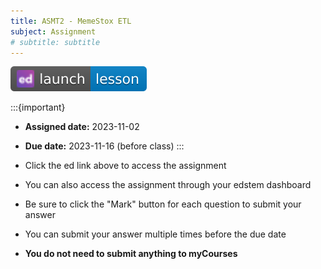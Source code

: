 ```yaml
---
title: ASMT2 - MemeStox ETL
subject: Assignment
# subtitle: subtitle
---
```


[![](images/launch-lesson-blue-ed.svg)][notebook link]

:::{important}
* **Assigned date:** 2023-11-02
* **Due date:** 2023-11-16 (before class)
:::

* Click the ed link above to access the assignment
* You can also access the assignment through your edstem dashboard
* Be sure to click the "Mark" button for each question to submit your answer
* You can submit your answer multiple times before the due date
* **You do not need to submit anything to myCourses**

[notebook link]: https://edstem.org/us/courses/46034/lessons/80524